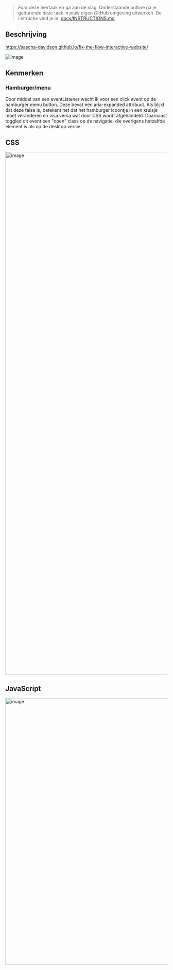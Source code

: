 > _Fork_ deze leertaak en ga aan de slag. 
Onderstaande outline ga je gedurende deze taak in jouw eigen GitHub omgeving uitwerken. 
De instructie vind je in: [docs/INSTRUCTIONS.md](docs/INSTRUCTIONS.md)

## Beschrijving

https://sascha-davidson.github.io/fix-the-flow-interactive-website/

![image](https://user-images.githubusercontent.com/112861160/213194911-7e7fc41d-f6ae-4f20-a487-7fc0b437adf0.png)

## Kenmerken
### Hamburger/menu
Door middel van een eventListener wacht ik voor een click event op de hamburger menu button. Deze bevat een aria-expanded attribuut. Als blijkt dat deze false is, betekent het dat het hamburger icoontje in een kruisje moet veranderen en visa versa wat door CSS wordt afgehandeld. Daarnaast toggled dit event een "open" class op de navigatie, die overigens hetzelfde element is als op de desktop versie.

## CSS
<img width="1625" alt="image" src="https://user-images.githubusercontent.com/112861160/213283609-6f0f1790-c3a0-4c9a-8965-afff3457b578.png">

## JavaScript
<img width="829" alt="image" src="https://user-images.githubusercontent.com/112861160/213283971-fb589791-7f5e-4f51-bccd-f673c0662450.png">
